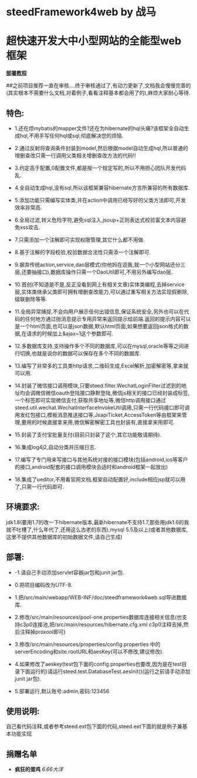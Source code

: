 
# steedFramework4web by 战马

# 超快速开发大中小型网站的全能型web框架

 

 **[部署教程](http://v.youku.com/v_show/id_XMTcxNjg1Njc0NA==.html?beta&)** 

##之前项目推荐一直在审核....终于审核通过了,有动力更新了,文档我会慢慢完善的(其实根本不需要什么文档,对着例子,看看注释基本都会用了的),麻烦大家耐心等待.
## 特色:

* 1.还在烦mybatis的mapper文件?还在为hibernate的hql头痛?该框架全自动生成hql,不用手写任何hql或sql,彻底解决您的烦恼.

* 2.通过反射将查询条件封装到model,然后根据model自动生成hql,所以普通的增删查改只需一行调用父类相关增删查改方法的代码!!

* 3.约定高于配置,0配置文件,都是按一个规定写的,所以不用担心团队开发代码乱.

* 4.全自动生成hql,没有sql,所以该框架兼容hibernate方言所兼容的所有数据库.

* 5.添加功能只需编写实体类,并在action中调用已经写好的父类方法即可,开发效率非常高.

* 6.全局过滤,转义危险字符,避免sql注入,jsoup+正则表达式校验富文本内容避免xss攻击.

* 7.只需添加一个注解即可实现权限管理,其它什么都不用做.

* 8.基于注解的字段校验,校验数据合法性只需添一个注解即可.

* 9.摒弃传统action,service,dao层模式(你他妈在逗我,就一个小型网站还分三层,还要抽接口),数据库操作只需一个DaoUtil即可,不用另外编写dao层.

* 10.首创(不知道是不是,反正没看到网上有相关文章)实体类编程,去掉service层,实体类继承父类即可拥有增删查改能力,可以通过重写相关方法实现假删除,级联删除等等.

* 11.全局异常捕捉,不会向用户展示任何出错信息,保证系统安全,另外也可以在代码的任何地方通过抛消息提示专用异常来返回提示给前端.返回的提示内容可以是一个html页面,也可以是json数据,默认html页面,如果想要返回json格式的数据,在请求的时候加上&ajax=1这个参数即可.

* 12.多数据库支持,支持操作多个不同的数据库,可以在mysql,oracle等等之间进行切换,也就是说你的数据可以保存在多个不同的数据库.

* 13.编写了非常多的工具类http请求,二维码生成,Excel解析,加密解密等,拿来就可以用.

* 14.封装了微信接口调用模块,只要steed.filter.WechatLoginFilter过滤到的地址均会调微信微信oauth登陆接口静默登陆,微信js相关的接口已经封装成标签,一个标签即可实现微信支付,获取共享地址等,微信http调用接口通过steed.util.wechat.WechatInterfaceInvokeUtil调用,只需一行代码接口即可调用发红包接口,模板消息推送接口等,JsapiTicket,AccessToken等由框架来管理,要用的时候直接拿来用,微信解密解密工具也封装有,直接拿来用即可.

* 15.封装了支付宝批量支付(目前只封装了这个,其它功能敬请期待).

* 16.集成log4j2,自动分类并压缩日志.

* 17.编写了专门用来写接口与其他系统对接的接口模块(包括android,ios等客户的接口,android配套的接口调用模块会适时和android框架一起放出)

* 18.集成了ueditor,不用看官网文档,框架自动配置好,include相应jsp就可以用了,只需一行代码即可.

## 环境要求:

jdk1.8(要用1.7的改一下hibernate版本,最新hibernate不支持1.7,那些用jdk1.6的我就不吐槽了,什么年代了,还用这么古老的东西),mysql 5.5及以上(或者其他数据库,这里不提供其他数据库的初始数据文件,请自己生成)

## 部署:

* -1.请自己手动添加servlet容器jar包和junit jar包.

* 0.把项目编码改为UTF-8.

* 1.把/src/main/webapp/WEB-INF/doc/steedframework4web.sql导进数据库.

* 2.修改/src/main/resources/pool-one.properties数据库连接相关信息(也支持c3p0连接池,把/src/main/resources/hibernate.cfg.xml c3p0注释去掉,然后注释掉proxool即可)

* 3.修改/src/main/resources/properties/config.properties 中的serverEncoding和site.rootURL和aesKey(可以不修改,建议修改).
 
* 4.如果修改了aeskey(test包下面的config.properties也要改,因为是在test目录下面运行的)请运行steed.test.DatabaseTest.aesInit()(运行之前请手动添加junit jar包).

* 5.部署运行,默认账号:admin,密码:123456

## 使用说明:


自己看代码注释,或者参考steed.ext包下面的代码,steed.ext下面的就是例子兼基本功能实现

## 捐赠名单

- **疯狂的蛋鸡**      _6.66大洋_ 

